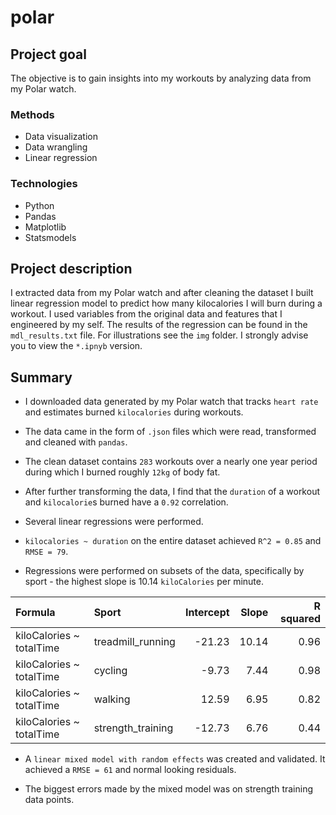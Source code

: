 # polar

## Project goal
The objective is to gain insights into my workouts by analyzing data from my Polar watch.

### Methods
* Data visualization
* Data wrangling
* Linear regression

### Technologies
* Python
* Pandas
* Matplotlib
* Statsmodels

## Project description
I extracted data from my Polar watch and after cleaning the dataset I built linear regression model to predict how many kilocalories I will burn during a workout. I used variables from the original data and features that I engineered by my self. The results of the regression can be found in the `mdl_results.txt` file. For illustrations see the `img` folder. I strongly advise you to view the `*.ipnyb` version.

## Summary
* I downloaded data generated by my Polar watch that tracks `heart rate` and estimates burned `kilocalories` during workouts.

* The data came in the form of `.json` files which were read, transformed and cleaned with `pandas`. 

* The clean dataset contains `283` workouts over a nearly one year period during which I burned roughly `12kg` of body fat.

* After further transforming the data, I find that the `duration` of a workout and `kilocalorie`s burned have a `0.92` correlation. 

* Several linear regressions were performed. 

* `kilocalories ~ duration` on the entire dataset achieved `R^2 = 0.85` and `RMSE = 79`.

* Regressions were performed on subsets of the data, specifically by sport - the highest slope is 10.14 `kiloCalories` per minute.

<!-- <center> -->
| Formula                  | Sport             |   Intercept |   Slope |   R squared |
|:-------------------------|:------------------|------------:|--------:|------------:|
| kiloCalories ~ totalTime | treadmill_running |      -21.23 |   10.14 |        0.96 |
| kiloCalories ~ totalTime | cycling           |       -9.73 |    7.44 |        0.98 |
| kiloCalories ~ totalTime | walking           |       12.59 |    6.95 |        0.82 |
| kiloCalories ~ totalTime | strength_training |      -12.73 |    6.76 |        0.44 |
<!-- </center> -->

* A `linear mixed model with random effects` was created and validated. It achieved a `RMSE = 61` and normal looking residuals.

* The biggest errors made by the mixed model was on strength training data points.